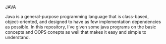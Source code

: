 JAVA

Java is a general-purpose programming language that is class-based, object-oriented, and designed to have as few implementation dependencies as possible.
In this repository, I've given some java programs on the basic concepts and OOPS conepts as well that makes it easy and simple to understand.
